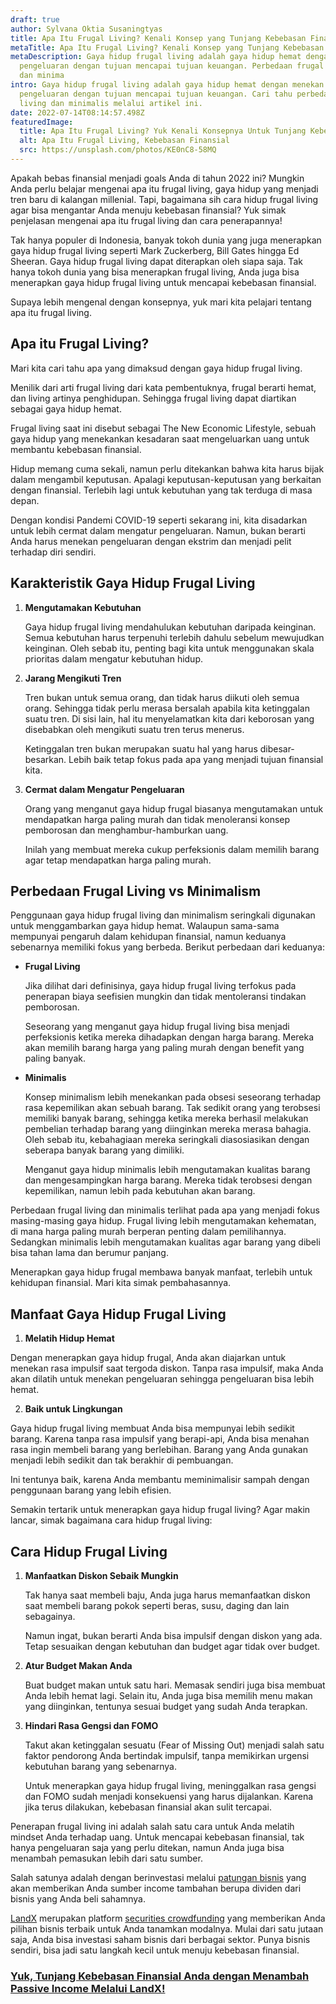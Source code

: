 ```yaml
---
draft: true
author: Sylvana Oktia Susaningtyas
title: Apa Itu Frugal Living? Kenali Konsep yang Tunjang Kebebasan Finansial
metaTitle: Apa Itu Frugal Living? Kenali Konsep yang Tunjang Kebebasan Finansial
metaDescription: Gaya hidup frugal living adalah gaya hidup hemat dengan menekan
  pengeluaran dengan tujuan mencapai tujuan keuangan. Perbedaan frugal living
  dan minima
intro: Gaya hidup frugal living adalah gaya hidup hemat dengan menekan
  pengeluaran dengan tujuan mencapai tujuan keuangan. Cari tahu perbedaan frugal
  living dan minimalis melalui artikel ini.
date: 2022-07-14T08:14:57.498Z
featuredImage:
  title: Apa Itu Frugal Living? Yuk Kenali Konsepnya Untuk Tunjang Kebebasan Finansial
  alt: Apa Itu Frugal Living, Kebebasan Finansial
  src: https://unsplash.com/photos/KE0nC8-58MQ
---
```

Apakah bebas finansial menjadi goals Anda di tahun 2022 ini? Mungkin Anda perlu belajar mengenai apa itu frugal living, gaya hidup yang menjadi tren baru di kalangan millenial. Tapi, bagaimana sih cara hidup frugal living agar bisa mengantar Anda menuju kebebasan finansial? Yuk simak penjelasan mengenai apa itu frugal living dan cara penerapannya!

Tak hanya populer di Indonesia, banyak tokoh dunia yang juga menerapkan gaya hidup frugal living seperti Mark Zuckerberg, Bill Gates hingga Ed Sheeran. Gaya hidup frugal living dapat diterapkan oleh siapa saja. Tak hanya tokoh dunia yang bisa menerapkan frugal living, Anda juga bisa menerapkan gaya hidup frugal living untuk mencapai kebebasan finansial.

Supaya lebih mengenal dengan konsepnya, yuk mari kita pelajari tentang apa itu frugal living.

## Apa itu Frugal Living?

Mari kita cari tahu apa yang dimaksud dengan gaya hidup frugal living. 

Menilik dari arti frugal living dari kata pembentuknya, frugal berarti hemat, dan living artinya penghidupan. Sehingga frugal living dapat diartikan sebagai gaya hidup hemat.

Frugal living saat ini disebut sebagai The New Economic Lifestyle, sebuah gaya hidup yang menekankan kesadaran saat mengeluarkan uang untuk membantu kebebasan finansial.

Hidup memang cuma sekali, namun perlu ditekankan bahwa kita harus bijak dalam mengambil keputusan. Apalagi keputusan-keputusan yang berkaitan dengan finansial. Terlebih lagi untuk kebutuhan yang tak terduga di masa depan.

Dengan kondisi Pandemi COVID-19 seperti sekarang ini, kita disadarkan untuk lebih cermat dalam mengatur pengeluaran. Namun, bukan berarti Anda harus menekan pengeluaran dengan ekstrim dan menjadi pelit terhadap diri sendiri.

## Karakteristik Gaya Hidup Frugal Living

1. **Mengutamakan Kebutuhan**

   Gaya hidup frugal living mendahulukan kebutuhan daripada keinginan. Semua kebutuhan harus terpenuhi terlebih dahulu sebelum mewujudkan keinginan. Oleh sebab itu, penting bagi kita untuk menggunakan skala prioritas dalam mengatur kebutuhan hidup.
2. **Jarang Mengikuti Tren**

   Tren bukan untuk semua orang, dan tidak harus diikuti oleh semua orang. Sehingga tidak perlu merasa bersalah apabila kita ketinggalan suatu tren. Di sisi lain, hal itu menyelamatkan kita dari keborosan yang disebabkan oleh mengikuti suatu tren terus menerus.

   Ketinggalan tren bukan merupakan suatu hal yang harus dibesar-besarkan. Lebih baik tetap fokus pada apa yang menjadi tujuan finansial kita.
3. **Cermat dalam Mengatur Pengeluaran**

   Orang yang menganut gaya hidup frugal biasanya mengutamakan untuk mendapatkan harga paling murah dan tidak menoleransi konsep pemborosan dan menghambur-hamburkan uang.

   Inilah yang membuat mereka cukup perfeksionis dalam memilih barang agar tetap mendapatkan harga paling murah.

## Perbedaan Frugal Living vs Minimalism

Penggunaan gaya hidup frugal living dan minimalism seringkali digunakan untuk menggambarkan gaya hidup hemat. Walaupun sama-sama mempunyai pengaruh dalam kehidupan finansial, namun keduanya sebenarnya memiliki fokus yang berbeda. Berikut perbedaan dari keduanya:

* **Frugal Living**

  Jika dilihat dari definisinya, gaya hidup frugal living terfokus pada penerapan biaya seefisien mungkin dan tidak mentoleransi tindakan pemborosan.

  Seseorang yang menganut gaya hidup frugal living bisa menjadi perfeksionis ketika mereka dihadapkan dengan harga barang. Mereka akan memilih barang harga yang paling murah dengan benefit yang paling banyak.
* **Minimalis**

  Konsep minimalism lebih menekankan pada obsesi seseorang terhadap rasa kepemilikan akan sebuah barang. Tak sedikit orang yang terobsesi memiliki banyak barang, sehingga ketika mereka berhasil melakukan pembelian terhadap barang yang diinginkan mereka merasa bahagia. Oleh sebab itu, kebahagiaan mereka seringkali diasosiasikan dengan seberapa banyak barang yang dimiliki.

  Menganut gaya hidup minimalis lebih mengutamakan kualitas barang dan mengesampingkan harga barang. Mereka tidak terobsesi dengan kepemilikan, namun lebih pada kebutuhan akan barang.

Perbedaan frugal living dan minimalis terlihat pada apa yang menjadi fokus masing-masing gaya hidup. Frugal living lebih mengutamakan kehematan, di mana harga paling murah berperan penting dalam pemilihannya. Sedangkan minimalis lebih mengutamakan kualitas agar barang yang dibeli bisa tahan lama dan berumur panjang.

Menerapkan gaya hidup frugal membawa banyak manfaat, terlebih untuk kehidupan finansial. Mari kita simak pembahasannya.

## Manfaat Gaya Hidup Frugal Living

1. **Melatih Hidup Hemat**

Dengan menerapkan gaya hidup frugal, Anda akan diajarkan untuk menekan rasa impulsif saat tergoda diskon. Tanpa rasa impulsif, maka Anda akan dilatih untuk menekan pengeluaran sehingga pengeluaran bisa lebih hemat.

2. **Baik untuk Lingkungan**

Gaya hidup frugal living membuat Anda bisa mempunyai lebih sedikit barang. Karena tanpa rasa impulsif yang berapi-api, Anda bisa menahan rasa ingin membeli barang yang berlebihan. Barang yang Anda gunakan menjadi lebih sedikit dan tak berakhir di pembuangan.

Ini tentunya baik, karena Anda membantu meminimalisir sampah dengan penggunaan barang yang lebih efisien.

Semakin tertarik untuk menerapkan gaya hidup frugal living? Agar makin lancar, simak bagaimana cara hidup frugal living:

## Cara Hidup Frugal Living

1. **Manfaatkan Diskon Sebaik Mungkin**

   Tak hanya saat membeli baju, Anda juga harus memanfaatkan diskon saat membeli barang pokok seperti beras, susu, daging dan lain sebagainya.

   Namun ingat, bukan berarti Anda bisa impulsif dengan diskon yang ada. Tetap sesuaikan dengan kebutuhan dan budget agar tidak over budget.
2. **Atur Budget Makan Anda**

   Buat budget makan untuk satu hari. Memasak sendiri juga bisa membuat Anda lebih hemat lagi. Selain itu, Anda juga bisa memilih menu makan yang diinginkan, tentunya sesuai budget yang sudah Anda terapkan.
3. **Hindari Rasa Gengsi dan FOMO**

   Takut akan ketinggalan sesuatu (Fear of Missing Out) menjadi salah satu faktor pendorong Anda bertindak impulsif, tanpa memikirkan urgensi kebutuhan barang yang sebenarnya.

   Untuk menerapkan gaya hidup frugal living, meninggalkan rasa gengsi dan FOMO sudah menjadi konsekuensi yang harus dijalankan. Karena jika terus dilakukan, kebebasan finansial akan sulit tercapai.

Penerapan frugal living ini adalah salah satu cara untuk Anda melatih mindset Anda terhadap uang. Untuk mencapai kebebasan finansial, tak hanya pengeluaran saja yang perlu ditekan, namun Anda juga bisa menambah pemasukan lebih dari satu sumber.

Salah satunya adalah dengan berinvestasi melalui [patungan bisnis](https://landx.id/project/?utm_source=Blog&utm_medium=organic+keyword&utm_campaign=blog&utm_id=Blog) yang akan memberikan Anda sumber income tambahan berupa dividen dari bisnis yang Anda beli sahamnya.

[LandX](https://landx.id/project/?utm_source=Blog&utm_medium=organic+keyword&utm_campaign=blog&utm_id=Blog) merupakan platform [securities crowdfunding](https://landx.id/project/?utm_source=Blog&utm_medium=organic+keyword&utm_campaign=blog&utm_id=Blog) yang memberikan Anda pilihan bisnis terbaik untuk Anda tanamkan modalnya. Mulai dari satu jutaan saja, Anda bisa investasi saham bisnis dari berbagai sektor. Punya bisnis sendiri, bisa jadi satu langkah kecil untuk menuju kebebasan finansial.

### [Yuk, Tunjang Kebebasan Finansial Anda dengan Menambah Passive Income Melalui LandX!](https://landx.id/project/?utm_source=Blog&utm_medium=organic+keyword&utm_campaign=blog&utm_id=Blog)